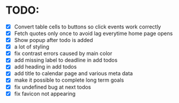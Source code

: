 # TODO:

- [x] Convert table cells to buttons so click events work correctly
- [x] Fetch quotes only once to avoid lag everytime home page opens
- [x] Show popup after todo is added
- [x] a lot of styling
- [x]  fix contrast errors caused by main color
- [x]  add missing label to deadline in add todos
- [x]  add heading in add todos
- [x]  add title to calendar page and various meta data
- [x]  make it possible to complete long term goals
- [x] fix undefined bug at next todos
- [x] fix favicon not appearing
